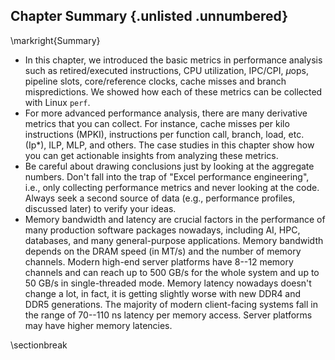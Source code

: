 ## Chapter Summary {.unlisted .unnumbered}

\markright{Summary}

* In this chapter, we introduced the basic metrics in performance analysis such as retired/executed instructions, CPU utilization, IPC/CPI, $\mu$ops, pipeline slots, core/reference clocks, cache misses and branch mispredictions. We showed how each of these metrics can be collected with Linux `perf`.
* For more advanced performance analysis, there are many derivative metrics that you can collect. For instance, cache misses per kilo instructions (MPKI), instructions per function call, branch, load, etc. (Ip*), ILP, MLP, and others. The case studies in this chapter show how you can get actionable insights from analyzing these metrics. 
* Be careful about drawing conclusions just by looking at the aggregate numbers. Don't fall into the trap of "Excel performance engineering", i.e., only collecting performance metrics and never looking at the code. Always seek a second source of data (e.g., performance profiles, discussed later) to verify your ideas.
* Memory bandwidth and latency are crucial factors in the performance of many production software packages nowadays, including AI, HPC, databases, and many general-purpose applications. Memory bandwidth depends on the DRAM speed (in MT/s) and the number of memory channels. Modern high-end server platforms have 8--12 memory channels and can reach up to 500 GB/s for the whole system and up to 50 GB/s in single-threaded mode. Memory latency nowadays doesn't change a lot, in fact, it is getting slightly worse with new DDR4 and DDR5 generations. The majority of modern client-facing systems fall in the range of 70--110 ns latency per memory access. Server platforms may have higher memory latencies.

\sectionbreak



